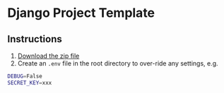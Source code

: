 # Django Project Template

## Instructions

1. [Download the zip file](https://github.com/stuartmaxwell/django-project-template/archive/refs/heads/main.zip)
2. Create an `.env` file in the root directory to over-ride any settings, e.g.

```bash
DEBUG=False
SECRET_KEY=xxx
```
